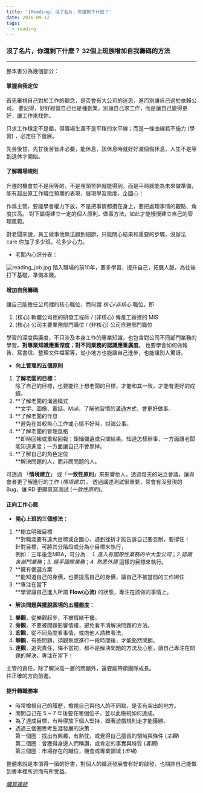 ```yaml
---
title: '[Reading] 沒了名片，你還剩下什麼？'
date: 2016-09-12
tags: 
  - reading
---
```


### 沒了名片，你還剩下什麼？ 32個上班族增加自我籌碼的方法

* * *

整本書分為幾個部分：

#### **掌握自我定位**

首先審視自己對於工作的觀念，是否會有大公司的迷思，進而別讓自己過於依賴公司。 要記得，好好經營自己也是種創業，別讓自己求工作，而是讓自己變得更好，讓工作來找你。

只求工作穩定不是錯，但職場生涯不是平穩的水平線；而是一條曲線若不施力 (學習) ，必定往下發展。

先苦後甘，先甘後苦皆非必要，能休息，該休息時就好好渡個假休息，人生不是等到退休才開始。

#### **了解職場規則**

升遷的機會並不是用等的，不是埋頭苦幹就能得到。而是平時就能為未來做準備，能有超出原工作職位預期的表現，展現學習態度，企圖心！

作爲主管，要能學會權力下放，不是把事情都攬在身上，要把處理事情的觀點、角度拉高。 對下屬得建立一定的個人原則，做事方法，如此才能慢慢建立自己的管理風範。

對老闆來說，員工做事他無法顧到細節，只能關心結果和重要的步驟，沒辦法 care 你加了多少班，花多少心力。

*   老闆內心評分表：

![reading_job.jpg](./imgs/reading_job.jpg)
踏入職場的前10年，要多學習，提升自己，拓展人脈，為往後打下基礎，準備本錢。

#### 增加自我籌碼

讓自己能擔任公司裡的核心職位，而何謂 _核心/非核心_ 職位，即

1.  (核心) 軟體公司裡的研發工程師 / (非核心) 傳產工廠裡的 MIS
2.  (核心) 公司主要業務部門職位 / (非核心) 公司庶務部門職位

學習的深度與廣度，不只涉及本身工作的專業知識，也包含對公司不同部門業務的學習。**對專業知識應重深度**；**對不同業務的認識應重廣度**。 也要學會如何做報告、寫書信、整理文件檔案等，從小地方也能讓自己進步，也能讓別人驚訝。

*   **向上管理的五個原則**

1.  **了解老闆的目標：**  
    除了自己的目標，也要能往上想老闆的目標，才能和其一致，才能有更好的成績。
2.  **了解老闆的溝通模式  
    **文字、圖像、電話、Mail，了解他習慣的溝通方式，會更好做事。
3.  **了解老闆的作息  
    **避免在其較無心工作或心情不好時，討論公事。
4.  **了解老闆的管理風格  
    **即時回報或重點回報；鉅細彌遺或只問結果。知道怎樣辦事，一方面讓老闆能知道進度；一方面讓自己不會黑掉。
5.  **了解自己的角色定位  
    **解決問題的人，而非問問題的人。

可透過 「**情境建立**」 或「**一致性原則**」來影響他人，透過每天的站立會議，讓與會者更了解進行的工作 (_情境建立_)。 透過講述測試很重要，常會有沒發現的 Bug，讓 RD 更願意寫測試 (_一致性原則_)。

#### 正向工作心態

*   **開心上班的三個想法：**

1.  **樹立明確目標  
    **對職涯要有遠大目標或企圖心，遇到挫折才能告訴自己要忍耐，要撐住！  
    針對目標，可將其分階段或分為小目標來執行，  
    例如：三年後念MBA，可分為： _1\. 進入有國際性業務的中大型公司_；_2.認識各部門業務_；_3\. 經手國際業務_；_4\. 熟悉外語_ 這樣的目標來執行。
2.  **擁有備選方案  
    **能知道自己的身價，也要提高自己的身價，讓自己不被當前的工作綁住
3.  **專注在當下  
    **學習讓自己進入所謂 **Flow(心流)** 的狀態，專注在該做的事情上。

*   **解決問題與擺脫困境的五種態度：**

1.  **樂觀**，從樂觀起步，不被情緒干擾。
2.  **旁觀**，不要被問題影響情緒，避免看不清解決問題的方法。
3.  **宏觀**，從不同角度看事情，或向他人請教看法。
4.  **靜觀**，有些問題，須觀察或進行一段時間後，才能豁然開朗。
5.  **達觀**，追究責任，悔不當初，都不是解決問題的方法及心態，讓自己專注在問題的解決，專注在當下！

主管的責任，除了解決高一層的問題外，還要能帶領團隊成長。  
往正確的方向前進。

#### 提升轉職勝率

*   時常檢視自己的履歷，檢視自己與他人的不同點，是否有突出的地方。
*   問問自己在 5 ~ 7 年後要在哪個位子，並以此檢視如何達成。
*   為了達成目標，有時得放下個人堅持，跟著遊戲規則走才能獲勝。
*   透過三個圈思考生涯發展的決策：  
    第一個圈：找出有興趣，有熱忱，或覺得自己擅長的領域與條件 (_主觀_)  
    第二個圈：曾獲得身邊人們稱讚，或肯定的事實與特質 (_客觀_)  
    第三個圈：市場存在的職位，機會或專業領域 (_市場_)

整體來說是本值得一讀的好書，對個人的職涯發展會有好的啟發，也期許自己能做到書本裡所述而有所受益。

[_購買連結_](http://www.books.com.tw/products/0010624132)

</div>

</div>

</section>

</section>

</article>
